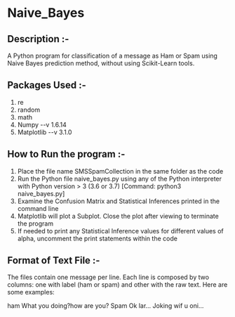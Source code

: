 # Naive_Bayes

Description :-
------------
A Python program for classification of a message as Ham or Spam using Naive Bayes prediction method, without using Scikit-Learn tools.

Packages Used :-
--------------
1. re
2. random
3. math
4. Numpy --v 1.6.14
5. Matplotlib --v 3.1.0

How to Run the program :-
----------------------
1. Place the file name SMSSpamCollection in the same folder as the code
2. Run the Python file naive_bayes.py using any of the Python interpreter with Python version > 3 (3.6 or 3.7) [Command: python3 naive_bayes.py]
3. Examine the Confusion Matrix and Statistical Inferences printed in the command line
4. Matplotlib will plot a Subplot. Close the plot after viewing to terminate the program
5. If needed to print any Statistical Inference values for different values of alpha, uncomment the print statements within the code

Format of Text File :-
-------------------
The files contain one message per line. Each line is composed by two columns: one with label (ham or spam) and other with the raw text. Here are some examples:

ham   What you doing?how are you?
Spam   Ok lar... Joking wif u oni...
